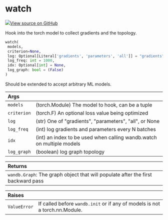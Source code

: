 # watch



[![](https://www.tensorflow.org/images/GitHub-Mark-32px.png)View source on GitHub](https://www.github.com/wandb/client/tree/c505c66a5f9c1530671564dae3e9e230f72f6584/wandb/sdk/wandb_watch.py#L20-L106)



Hook into the torch model to collect gradients and the topology.

```python
watch(
 models,
 criterion=None,
 log: Optional[Literal['gradients', 'parameters', 'all']] = "gradients",
 log_freq: int = 1000,
 idx: Optional[int] = None,
 log_graph: bool = (False)
)
```




Should be extended to accept arbitrary ML models.

| Args | |
| :--- | :--- |
| `models` | (torch.Module) The model to hook, can be a tuple |
| `criterion` | (torch.F) An optional loss value being optimized |
| `log` | (str) One of "gradients", "parameters", "all", or None |
| `log_freq` | (int) log gradients and parameters every N batches |
| `idx` | (int) an index to be used when calling wandb.watch on multiple models |
| `log_graph` | (boolean) log graph topology |



| Returns | |
| :--- | :--- |
| `wandb.Graph`: The graph object that will populate after the first backward pass |



| Raises | |
| :--- | :--- |
| `ValueError` | If called before `wandb.init` or if any of models is not a torch.nn.Module. |

